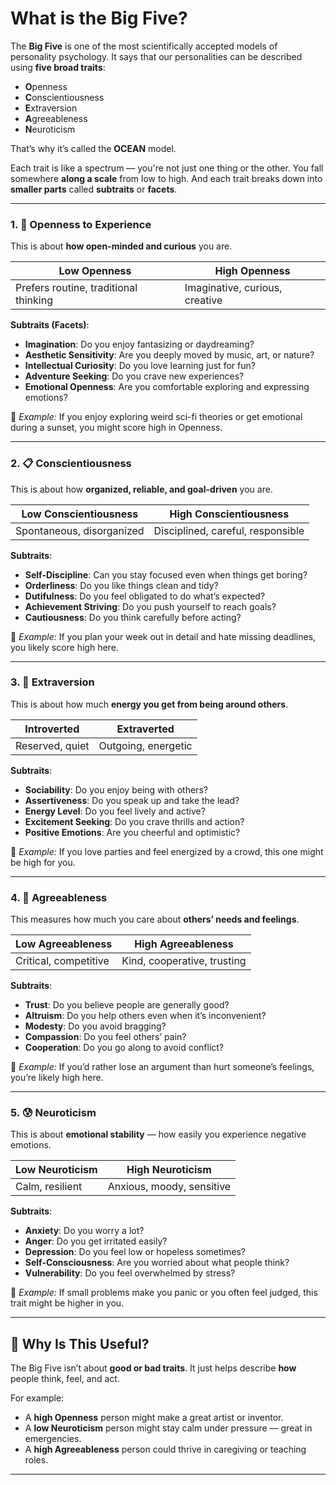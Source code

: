 # What is the Big Five?

The **Big Five** is one of the most scientifically accepted models of personality psychology. It says that our personalities can be described using **five broad traits**:

- **O**penness
- **C**onscientiousness
- **E**xtraversion
- **A**greeableness
- **N**euroticism

That’s why it’s called the **OCEAN** model.

Each trait is like a spectrum — you're not just one thing or the other. You fall somewhere **along a scale** from low to high. And each trait breaks down into **smaller parts** called **subtraits** or **facets**.

---

### 1. 🌌 Openness to Experience

This is about **how open-minded and curious** you are.

| Low Openness | High Openness |
|--------------|----------------|
| Prefers routine, traditional thinking | Imaginative, curious, creative |

**Subtraits (Facets)**:
- **Imagination**: Do you enjoy fantasizing or daydreaming?
- **Aesthetic Sensitivity**: Are you deeply moved by music, art, or nature?
- **Intellectual Curiosity**: Do you love learning just for fun?
- **Adventure Seeking**: Do you crave new experiences?
- **Emotional Openness**: Are you comfortable exploring and expressing emotions?

📌 *Example:* If you enjoy exploring weird sci-fi theories or get emotional during a sunset, you might score high in Openness.

---

### 2. 📋 Conscientiousness

This is about how **organized, reliable, and goal-driven** you are.

| Low Conscientiousness | High Conscientiousness |
|------------------------|--------------------------|
| Spontaneous, disorganized | Disciplined, careful, responsible |

**Subtraits**:
- **Self-Discipline**: Can you stay focused even when things get boring?
- **Orderliness**: Do you like things clean and tidy?
- **Dutifulness**: Do you feel obligated to do what’s expected?
- **Achievement Striving**: Do you push yourself to reach goals?
- **Cautiousness**: Do you think carefully before acting?

📌 *Example:* If you plan your week out in detail and hate missing deadlines, you likely score high here.

---

### 3. 🎉 Extraversion

This is about how much **energy you get from being around others**.

| Introverted | Extraverted |
|-------------|-------------|
| Reserved, quiet | Outgoing, energetic |

**Subtraits**:
- **Sociability**: Do you enjoy being with others?
- **Assertiveness**: Do you speak up and take the lead?
- **Energy Level**: Do you feel lively and active?
- **Excitement Seeking**: Do you crave thrills and action?
- **Positive Emotions**: Are you cheerful and optimistic?

📌 *Example:* If you love parties and feel energized by a crowd, this one might be high for you.

---

### 4. 🤝 Agreeableness

This measures how much you care about **others’ needs and feelings**.

| Low Agreeableness | High Agreeableness |
|-------------------|--------------------|
| Critical, competitive | Kind, cooperative, trusting |

**Subtraits**:
- **Trust**: Do you believe people are generally good?
- **Altruism**: Do you help others even when it’s inconvenient?
- **Modesty**: Do you avoid bragging?
- **Compassion**: Do you feel others’ pain?
- **Cooperation**: Do you go along to avoid conflict?

📌 *Example:* If you’d rather lose an argument than hurt someone’s feelings, you’re likely high here.

---

### 5. 😰 Neuroticism

This is about **emotional stability** — how easily you experience negative emotions.

| Low Neuroticism | High Neuroticism |
|-----------------|------------------|
| Calm, resilient | Anxious, moody, sensitive |

**Subtraits**:
- **Anxiety**: Do you worry a lot?
- **Anger**: Do you get irritated easily?
- **Depression**: Do you feel low or hopeless sometimes?
- **Self-Consciousness**: Are you worried about what people think?
- **Vulnerability**: Do you feel overwhelmed by stress?

📌 *Example:* If small problems make you panic or you often feel judged, this trait might be higher in you.

---

## 🔬 Why Is This Useful?

The Big Five isn’t about **good or bad traits**. It just helps describe **how** people think, feel, and act.

For example:
- A **high Openness** person might make a great artist or inventor.
- A **low Neuroticism** person might stay calm under pressure — great in emergencies.
- A **high Agreeableness** person could thrive in caregiving or teaching roles.

---

